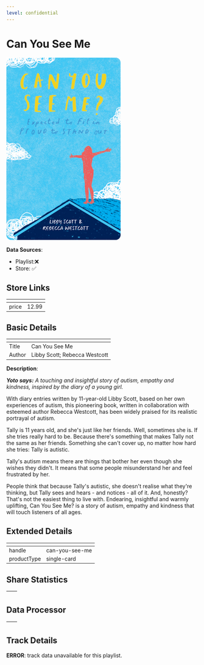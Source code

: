 ```yaml
---
level: confidential
---
```

# Can You See Me

![card_[bcfMW].png](../../img/cards/card_[bcfMW].png)

**Data Sources**: 

- Playlist:❌
- Store: ✅


## Store Links

| <!-- --> | <!-- --> |
| - | - |
| price | 12.99 |


## Basic Details

| <!-- --> | <!-- --> |
| - | - |
| Title | Can You See Me |
| Author | Libby Scott; Rebecca Westcott |

**Description**:

_**Yoto says:** A touching and insightful story of autism, empathy and kindness, inspired by the diary of a young girl._

With diary entries written by 11-year-old Libby Scott, based on her own experiences of autism, this pioneering book, written in collaboration with esteemed author Rebecca Westcott, has been widely praised for its realistic portrayal of autism.

Tally is 11 years old, and she's just like her friends. Well, sometimes she is. If she tries really hard to be. Because there's something that makes Tally not the same as her friends. Something she can't cover up, no matter how hard she tries: Tally is autistic.

Tally's autism means there are things that bother her even though she wishes they didn't. It means that some people misunderstand her and feel frustrated by her.

People think that because Tally's autistic, she doesn't realise what they're thinking, but Tally sees and hears - and notices - all of it. And, honestly? That's not the easiest thing to live with. Endearing, insightful and warmly uplifting, Can You See Me? is a story of autism, empathy and kindness that will touch listeners of all ages.


## Extended Details

| <!-- --> | <!-- --> |
| - | - |
| handle | can-you-see-me |
| productType | single-card |


## Share Statistics

| <!-- --> | <!-- --> |
| - | - |


## Data Processor

| <!-- --> | <!-- --> |
| - | - |


## Track Details

**ERROR**: track data unavailable for this playlist.
